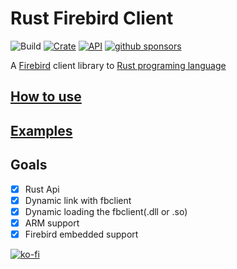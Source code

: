 # Rust Firebird Client 

![Build](https://github.com/fernandobatels/rsfbclient/workflows/testing_changes/badge.svg)
[![Crate](https://img.shields.io/crates/v/rsfbclient.svg)](https://crates.io/crates/rsfbclient)
[![API](https://docs.rs/rsfbclient/badge.svg)](https://docs.rs/rsfbclient)
[![github sponsors](https://img.shields.io/github/sponsors/fernandobatels)](https://github.com/sponsors/fernandobatels)

A [Firebird](https://firebirdsql.org/) client library to [Rust programing language](https://rust-lang.org/)

## [How to use](https://docs.rs/rsfbclient/latest/rsfbclient/index.html#how-to-use-it)

## [Examples](https://github.com/fernandobatels/rsfbclient/tree/master/examples)

## Goals 

- [x] Rust Api
- [x] Dynamic link with fbclient
- [x] Dynamic loading the fbclient(.dll or .so)
- [x] ARM support
- [x] Firebird embedded support

[![ko-fi](https://ko-fi.com/img/githubbutton_sm.svg)](https://ko-fi.com/L3L843YUI)
